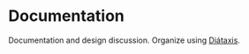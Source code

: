 # Documentation

Documentation and design discussion. Organize using [Diátaxis](https://diataxis.fr/).
